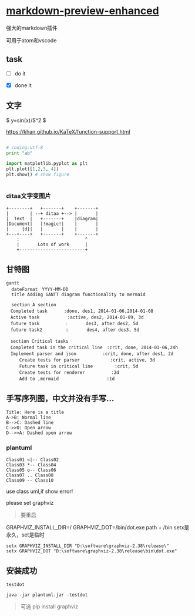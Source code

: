 <!-- ---
export_on_save:
  markdown: true
--- -->

# [markdown-preview-enhanced](<https://github.com/shd101wyy/markdown-preview-enhanced>)

强大的markdown插件

可用于atom和vscode

## task
- [ ] do it
- [x] done it


## 文字

$ y=sin(x)/S^2 $

<https://khan.github.io/KaTeX/function-support.html>

```python {cmd=true}

# coding:utf-8
print "ab"

````
```python {cmd=true matplotlib=true}
import matplotlib.pyplot as plt
plt.plot([1,2,3, 4])
plt.show() # show figure
````

```javascript {cmd="node"} const date = Date.now() console.log(date.toString())

````

### ditaa文字变图片
```ditaa {cmd=true args=["-E"]}
+--------+   +-------+    +-------+
|        | --+ ditaa +--> |       |
|  Text  |   +-------+    |diagram|
|Document|   |!magic!|    |       |
|     {d}|   |       |    |       |
+---+----+   +-------+    +-------+
    :                         ^
    |       Lots of work      |
    +-------------------------+
````
## 甘特图
```mermaid
gantt
  dateFormat　YYYY-MM-DD
  title Adding GANTT diagram functionality to mermaid

  section A section
　Completed task　　   :done, des1, 2014-01-06,2014-01-08
　Active task 　　　　   :active, des2, 2014-01-09, 3d
　future task 　　　　  :　　　  des3, after des2, 5d
　future task2         :　　　  des4, after des3, 5d

　section Critical tasks
　Completed task in the critical line　:crit, done, 2014-01-06,24h
　Implement parser and json　　　　　　:crit, done, after des1, 2d
　　　Create tests for parser　　　　　　　:crit, active, 3d
　　　Future task in critical line　　　　　:crit, 5d
　　　Create tests for renderer　　　　　　:2d
　　　Add to ,mermaid　　　　　　　　　　　:1d
```


## 手写序列图，中文并没有手写...

```sequence { theme = "hand"}
Title: Here is a title
A->B: Normal line
B-->C: Dashed line
C->>D: Open arrow
D-->>A: Dashed open arrow
````
### plantuml

```puml
Class01 <|-- Class02
Class03 *-- Class04
Class05 o-- Class06
Class07 .. Class08
Class09 -- Class10
````

use class uml,if show error!

please set graphviz

> 要重启

GRAPHVIZ_INSTALL_DIR=/ GRAPHVIZ_DOT=/bin/dot.exe path + /bin setx是永久，set是临时

```
setx GRAPHVIZ_INSTALL_DIR "D:\software\graphviz-2.38\release\"  
setx GRAPHVIZ_DOT "D:\software\graphviz-2.38\release\bin\dot.exe"
```

## 安装成功
```puml
testdot
```

`java -jar plantuml.jar -testdot`

> 可选 pip install graphviz

